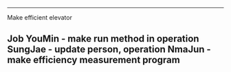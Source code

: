 -----------------------------------------------------------------------------------------------------------------------------------------------
Make efficient elevator

Job 
YouMin - make run method in operation
SungJae - update person, operation
NmaJun - make efficiency measurement program
-----------------------------------------------------------------------------------------------------------------------------------------------
